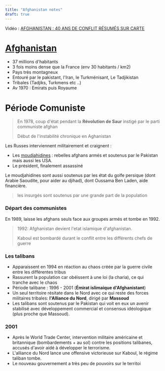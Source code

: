 ```yaml
---
title: "Afghanistan notes"
draft: true
---
```




Vidéo : [AFGHANISTAN : 40 ANS DE CONFLIT RÉSUMÉS SUR CARTE](https://www.youtube.com/watch?v=HQq3lAqYaC0&t=346s)



# [Afghanistan](https://fr.wikipedia.org/wiki/Afghanistan)

- 37 millions d'habitants
- 3 fois moins dense que la France (env 30 habitants / km2)
- Pays très montagneux
- Entouré par le pakistant, l'Iran, le Turkménisant, Le Tadjikistan
- Tribales (Tadjiks, Turkmens etc ..)
- Av 1970 : Emirats puis Royaume



# Période Comuniste

> En 1978, coup d'état pendant la **Révolution de Saur** instigé par le parti communiste afghan
>
> Début de l'instabilité chronique en Aghanistan

Les Russes interviennent militairement et craignent :

- Les  [moudjahidines](https://fr.wikipedia.org/wiki/Moudjahid) : rebelles afghans armés et soutenus par le Pakistan mais aussi les USA.
- Le président, finalement assassiné

Le moudjahidines sont aussi soutenus par les état du golfe persique (dont Arabie Saoudite, pour aider au djihad), dont Oussama Ben Laden, aide financière.

> les insurgés sont soutenus par une grande part de la population

### Départ des communistes

En 1989, laisse les afghans seuls face aux groupes armés et tombe en 1992.

> 1992: Afghanistan devient l'etat islamique d'afghanistan.
>
> Kaboul est bombardé durant le conflit entre les différents chefs de guerre



### Les talibans

- Apparaissent en 1994 en réaction au chaos créée par la guerre civile entre les différentes tribus
- Rassurent la population car obéissent à une loi (la charia), ce qui tranche avec le chaos 
- Période talibane : 1996 - 2001 (**Émirat islimaique d'Afghanistant**)
- Un seul territoire résitate dans le Nord avec ce qui reste des forces militaires tribales: **l'Alliance du Nord**, dirigé par **Massoud**
- Les talibans sont soutenus par le Pakistan qui voit en eux un avenir stabilisé avec développement commercial et consensus idéologique (plus proche que Massoud).



### 2001

- Après le World Trade Center, intervention militaire américaine et britannique (bombardements + au sol) contre les positions talibanes, accusés d'avoir aidé à développer le terrorisme.
- L'alliance du Nord lance une offensive victorieuse sur Kaboul, le régime taliban tombe.
- Le nouveau gouvernement a très peu de pouvoirs sur le territoi